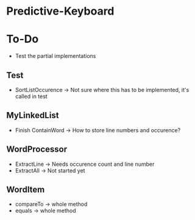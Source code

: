 # Predictive-Keyboard

# To-Do

* Test the partial implementations

## Test

* SortListOccurence -> Not sure where this has to be implemented, it's called in test

## MyLinkedList

* Finish ContainWord -> How to store line numbers and occurence?

## WordProcessor

* ExtractLine -> Needs occurence count and line number
* ExtractAll -> Not started yet

## WordItem
* compareTo -> whole method
* equals -> whole method
